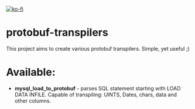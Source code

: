 [![ko-fi](https://www.ko-fi.com/img/githubbutton_sm.svg)](https://ko-fi.com/Q5Q22X2IK)
# protobuf-transpilers
This project aims to create various protobuf transpilers. Simple, yet useful ;)

# Available:
* **mysql_load_to_protobuf** - parses SQL statement starting with LOAD DATA INFILE. Capable of transpiling: UINTS, Dates, chars, data and other columns.
